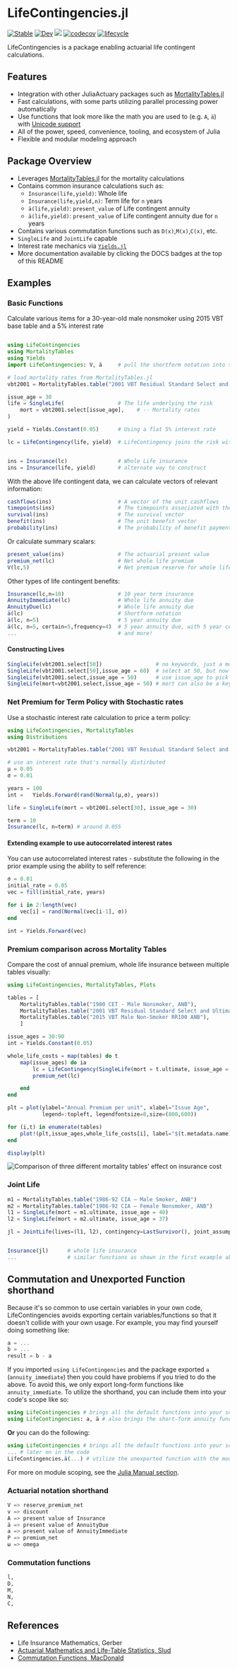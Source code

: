 # LifeContingencies.jl

[![Stable](https://img.shields.io/badge/docs-stable-blue.svg)](https://JuliaActuary.github.io/LifeContingencies.jl/stable/) 
[![Dev](https://img.shields.io/badge/docs-dev-blue.svg)](https://JuliaActuary.github.io/LifeContingencies.jl/dev/)
![](https://github.com/JuliaActuary/LifeContingencies.jl/workflows/CI/badge.svg)
[![codecov](https://codecov.io/gh/JuliaActuary/LifeContingencies.jl/branch/master/graph/badge.svg)](https://codecov.io/gh/JuliaActuary/LifeContingencies.jl)
[![lifecycle](https://img.shields.io/badge/LifeCycle-Developing-yellow)](https://www.tidyverse.org/lifecycle/)

LifeContingencies is a package enabling actuarial life contingent calculations.

## Features

- Integration with other JuliaActuary packages such as [MortalityTables.jl](https://github.com/JuliaActuary/MortalityTables.jl)
- Fast calculations, with some parts utilizing parallel processing power automatically
- Use functions that look more like the math you are used to (e.g. `A`, `ä`) with [Unicode support](https://docs.julialang.org/en/v1/manual/unicode-input/index.html)
- All of the power, speed, convenience, tooling, and ecosystem of Julia
- Flexible and modular modeling approach

## Package Overview

- Leverages [MortalityTables.jl](https://github.com/JuliaActuary/MortalityTables.jl) for
the mortality calculations
- Contains common insurance calculations such as:
  - `Insurance(life,yield)`: Whole life
  - `Insurance(life,yield,n)`: Term life for `n` years
  - `ä(life,yield)`: `present_value` of Life contingent annuity
  - `ä(life,yield)`: `present_value` of Life contingent annuity due for `n` years
- Contains various commutation functions such as `D(x)`,`M(x)`,`C(x)`, etc.
- `SingleLife` and `JointLife` capable
- Interest rate mechanics via [`Yields.jl`](https://github.com/JuliaActuary/Yields.jl)
- More documentation available by clicking the DOCS badges at the top of this README

## Examples

### Basic Functions

Calculate various items for a 30-year-old male nonsmoker using 2015 VBT base table and a 5% interest rate

```julia

using LifeContingencies
using MortalityTables
using Yields
import LifeContingencies: V, ä     # pull the shortform notation into scope

# load mortality rates from MortalityTables.jl
vbt2001 = MortalityTables.table("2001 VBT Residual Standard Select and Ultimate - Male Nonsmoker, ANB")

issue_age = 30
life = SingleLife(                 # The life underlying the risk
    mort = vbt2001.select[issue_age],    # -- Mortality rates
)

yield = Yields.Constant(0.05)      # Using a flat 5% interest rate

lc = LifeContingency(life, yield)  # LifeContingency joins the risk with interest


ins = Insurance(lc)                # Whole Life insurance
ins = Insurance(life, yield)       # alternate way to construct
```

With the above life contingent data, we can calculate vectors of relevant information:

```julia
cashflows(ins)                     # A vector of the unit cashflows
timepoints(ins)                    # The timepoints associated with the cashflows
survival(ins)                      # The survival vector
benefit(ins)                       # The unit benefit vector
probability(ins)                   # The probability of benefit payment
```

Or calculate summary scalars:

```julia
present_value(ins)                 # The actuarial present value
premium_net(lc)                    # Net whole life premium 
V(lc,5)                            # Net premium reserve for whole life insurance at time 5
```

Other types of life contingent benefits:

```julia
Insurance(lc,n=10)                 # 10 year term insurance
AnnuityImmediate(lc)               # Whole life annuity due
AnnuityDue(lc)                     # Whole life annuity due
ä(lc)                              # Shortform notation
ä(lc, n=5)                         # 5 year annuity due
ä(lc, n=5, certain=5,frequency=4)  # 5 year annuity due, with 5 year certain payable 4x per year
...                                # and more!
```

#### Constructing Lives

```julia
SingleLife(vbt2001.select[50])                 # no keywords, just a mortality vector
SingleLife(vbt2001.select[50],issue_age = 60)  # select at 50, but now 60
SingleLife(vbt2001.select,issue_age = 50)      # use issue_age to pick the right select vector
SingleLife(mort=vbt2001.select,issue_age = 50) # mort can also be a keyword

```

### Net Premium for Term Policy with Stochastic rates
Use a stochastic interest rate calculation to price a term policy:

```julia
using LifeContingencies, MortalityTables
using Distributions

vbt2001 = MortalityTables.table("2001 VBT Residual Standard Select and Ultimate - Male Nonsmoker, ANB")

# use an interest rate that's normally distirbuted
μ = 0.05
σ = 0.01

years = 100
int =   Yields.Forward(rand(Normal(μ,σ), years))

life = SingleLife(mort = vbt2001.select[30], issue_age = 30)

term = 10
Insurance(lc, n=term) # around 0.055
```

#### Extending example to use autocorrelated interest rates

You can use autocorrelated interest rates - substitute the following in the prior example
using the ability to self reference:

```julia
σ = 0.01
initial_rate = 0.05
vec = fill(initial_rate, years)

for i in 2:length(vec)
    vec[i] = rand(Normal(vec[i-1], σ))
end

int = Yields.Forward(vec)
```

### Premium comparison across Mortality Tables

Compare the cost of annual premium, whole life insurance between multiple tables visually:

```julia
using LifeContingencies, MortalityTables, Plots

tables = [
    MortalityTables.table("1980 CET - Male Nonsmoker, ANB"),
    MortalityTables.table("2001 VBT Residual Standard Select and Ultimate - Male Nonsmoker, ANB"),
    MortalityTables.table("2015 VBT Male Non-Smoker RR100 ANB"),
    ]

issue_ages = 30:90
int = Yields.Constant(0.05)

whole_life_costs = map(tables) do t
    map(issue_ages) do ia
        lc = LifeContingency(SingleLife(mort = t.ultimate, issue_age = ia), int)
        premium_net(lc)

    end
end

plt = plot(ylabel="Annual Premium per unit", xlabel="Issue Age",
           legend=:topleft, legendfontsize=8,size=(800,600))

for (i,t) in enumerate(tables)
    plot!(plt,issue_ages,whole_life_costs[i], label="$(t.metadata.name)")
end

display(plt)
```
![Comparison of three different mortality tables' effect on insurance cost](https://user-images.githubusercontent.com/711879/85190836-cb539800-b281-11ea-96b0-e3f3eab59449.png)


### Joint Life

```julia
m1 = MortalityTables.table("1986-92 CIA – Male Smoker, ANB")
m2 = MortalityTables.table("1986-92 CIA – Female Nonsmoker, ANB")
l1 = SingleLife(mort = m1.ultimate, issue_age = 40)
l2 = SingleLife(mort = m2.ultimate, issue_age = 37)

jl = JointLife(lives=(l1, l2), contingency=LastSurvivor(), joint_assumption=Frasier())


Insurance(jl)      # whole life insurance
...                # similar functions as shown in the first example above
```

## Commutation and Unexported Function shorthand

Because it's so common to use certain variables in your own code, LifeContingencies avoids exporting certain variables/functions so that it doesn't collide with your own usage. For example, you may find yourself doing something like:

```julia
a = ...
b = ...
result = b - a
```

If you imported `using LifeContingencies` and the package exported `a` (`annuity_immediate`) then you could have problems if you tried to do the above. To avoid this, we only export long-form functions like `annuity_immediate`. To utilize the shorthand, you can include them into your code's scope like so:

```julia
using LifeContingencies # brings all the default functions into your scope
using LifeContingencies: a, ä # also brings the short-form annuity functions into scope
```

**Or** you can do the following:

```julia
using LifeContingencies # brings all the default functions into your scope
... # later on in the code
LifeContingencies.ä(...) # utilize the unexported function with the module name
```

For more on module scoping, see the [Julia Manual section](https://docs.julialang.org/en/latest/manual/modules/#Summary-of-module-usage-1).

### Actuarial notation shorthand

```julia
V => reserve_premium_net
v => discount
A => present value of Insurance
ä => present value of AnnuityDue
a => present value of AnnuityImmediate
P => premium_net
ω => omega
```

### Commutation functions

```julia
l,
D,
M,
N,
C,
```

## References

- Life Insurance Mathematics, Gerber
- [Actuarial Mathematics and Life-Table Statistics, Slud](http://www2.math.umd.edu/~slud/s470/BookChaps/Chp6.pdf)
- [Commutation Functions, MacDonald](http://www.macs.hw.ac.uk/~angus/papers/eas_offprints/commfunc.pdf)
